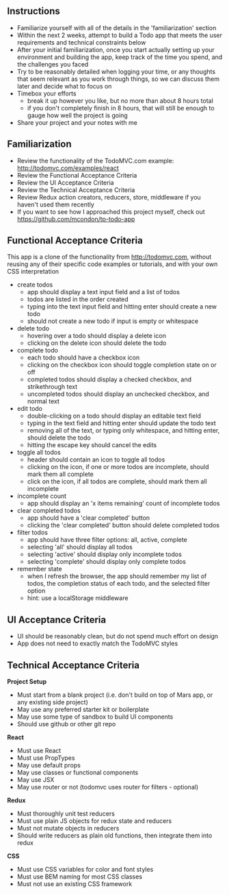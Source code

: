 ## Instructions

- Familiarize yourself with all of the details in the 'familiarization' section
- Within the next 2 weeks, attempt to build a Todo app that meets the user requirements and technical constraints below
- After your initial familiarization, once you start actually setting up your environment and building the app, keep track of the time you spend, and the challenges you faced
- Try to be reasonably detailed when logging your time, or any thoughts that seem relevant as you work through things, so we can discuss them later and decide what to focus on
- Timebox your efforts
    - break it up however you like, but no more than about 8 hours total
    - if you don't completely finish in 8 hours, that will still be enough to gauge how well the project is going
- Share your project and your notes with me

## Familiarization

- Review the functionality of the TodoMVC.com example: http://todomvc.com/examples/react
- Review the Functional Acceptance Criteria
- Review the UI Acceptance Criteria
- Review the Technical Acceptance Criteria
- Review Redux action creators, reducers, store, middleware if you haven't used them recently
- If you want to see how I approached this project myself, check out https://github.com/mcondon/tp-todo-app

## Functional Acceptance Criteria

This app is a clone of the functionality from http://todomvc.com, without reusing any of their specific code examples or tutorials, and with your own CSS interpretation

- create todos
    - app should display a text input field and a list of todos
    - todos are listed in the order created
    - typing into the text input field and hitting enter should create a new todo
    - should not create a new todo if input is empty or whitespace
- delete todo
    - hovering over a todo should display a delete icon
    - clicking on the delete icon should delete the todo
- complete todo
    - each todo should have a checkbox icon
    - clicking on the checkbox icon should toggle completion state on or off
    - completed todos should display a checked checkbox, and strikethrough text
    - uncompleted todos should display an unchecked checkbox, and normal text
- edit todo
    - double-clicking on a todo should display an editable text field
    - typing in the text field and hitting enter should update the todo text
    - removing all of the text, or typing only whitespace, and hitting enter, should delete the todo
    - hitting the escape key should cancel the edits
- toggle all todos
    - header should contain an icon to toggle all todos
    - clicking on the icon, if one or more todos are incomplete, should mark them all complete
    - click on the icon, if all todos are complete, should mark them all incomplete
- incomplete count
    - app should display an 'x items remaining' count of incomplete todos
- clear completed todos
    - app should have a 'clear completed' button
    - clicking the 'clear completed' button should delete completed todos
- filter todos
    - app should have three filter options: all, active, complete
    - selecting 'all' should display all todos
    - selecting 'active' should display only incomplete todos
    - selecting 'complete' should display only complete todos
- remember state
    - when I refresh the browser, the app should remember my list of todos, the completion status of each todo, and the selected filter option
    - hint: use a localStorage middleware

## UI Acceptance Criteria
- UI should be reasonably clean, but do not spend much effort on design
- App does not need to exactly match the TodoMVC styles

## Technical Acceptance Criteria

**Project Setup**
- Must start from a blank project (i.e. don't build on top of Mars app, or any existing side project)
- May use any preferred starter kit or boilerplate
- May use some type of sandbox to build UI components
- Should use github or other git repo

**React**
- Must use React
- Must use PropTypes
- May use default props
- May use classes or functional components
- May use JSX
- May use router or not (todomvc uses router for filters - optional)

**Redux**
- Must thoroughly unit test reducers
- Must use plain JS objects for redux state and reducers
- Must not mutate objects in reducers
- Should write reducers as plain old functions, then integrate them into redux

**CSS**
- Must use CSS variables for color and font styles
- Must use BEM naming for most CSS classes
- Must not use an existing CSS framework